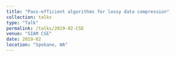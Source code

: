 ```yaml
---
title: "Pass-efficient algorithms for lossy data compression"
collection: talks
type: "Talk"
permalink: /talks/2019-02-CSE
venue: "SIAM CSE"
date: 2019-02
location: "Spokane, WA"
---
```


